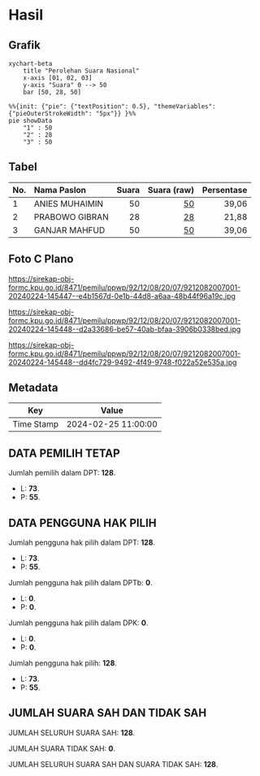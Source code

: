 # Hasil

## Grafik

```mermaid
xychart-beta
    title "Perolehan Suara Nasional"
    x-axis [01, 02, 03]
    y-axis "Suara" 0 --> 50
    bar [50, 28, 50]
```

```mermaid
%%{init: {"pie": {"textPosition": 0.5}, "themeVariables": {"pieOuterStrokeWidth": "5px"}} }%%
pie showData
    "1" : 50
    "2" : 28
    "3" : 50
```

## Tabel

| No. | Nama Paslon    | Suara | Suara (raw) | Persentase |
|:--- |:-------------- | -----:| -----------:| ----------:|
| 1   | ANIES MUHAIMIN | 50    | [50][p-1]   | 39,06      |
| 2   | PRABOWO GIBRAN | 28    | [28][p-2]   | 21,88      |
| 3   | GANJAR MAHFUD  | 50    | [50][p-3]   | 39,06      |


[p-1]: https://github.com/gigit-pemilu/pemilu-2024/blob/main/pilpres/hitung-suara/sub/92-papua-barat/sub/12-pegunungan-arfak/sub/08-testega/sub/2007-morumfeyi/sub/001-tps/sub/paslon-1.txt
[p-2]: https://github.com/gigit-pemilu/pemilu-2024/blob/main/pilpres/hitung-suara/sub/92-papua-barat/sub/12-pegunungan-arfak/sub/08-testega/sub/2007-morumfeyi/sub/001-tps/sub/paslon-2.txt
[p-3]: https://github.com/gigit-pemilu/pemilu-2024/blob/main/pilpres/hitung-suara/sub/92-papua-barat/sub/12-pegunungan-arfak/sub/08-testega/sub/2007-morumfeyi/sub/001-tps/sub/paslon-3.txt

## Foto C Plano

https://sirekap-obj-formc.kpu.go.id/8471/pemilu/ppwp/92/12/08/20/07/9212082007001-20240224-145447--e4b1567d-0e1b-44d8-a6aa-48b44f96a19c.jpg

https://sirekap-obj-formc.kpu.go.id/8471/pemilu/ppwp/92/12/08/20/07/9212082007001-20240224-145448--d2a33686-be57-40ab-bfaa-3906b0338bed.jpg

https://sirekap-obj-formc.kpu.go.id/8471/pemilu/ppwp/92/12/08/20/07/9212082007001-20240224-145448--dd4fc729-9492-4f49-9748-f022a52e535a.jpg


## Metadata

| Key        | Value               |
| ---------- | ------------------- |
| Time Stamp | 2024-02-25 11:00:00 |


## DATA PEMILIH TETAP

Jumlah pemilih dalam DPT: **128**.
 * L: **73**.
 * P: **55**.

## DATA PENGGUNA HAK PILIH

Jumlah pengguna hak pilih dalam DPT: **128**.
 * L: **73**.
 * P: **55**.

Jumlah pengguna hak pilih dalam DPTb: **0**.
 * L: **0**.
 * P: **0**.

Jumlah pengguna hak pilih dalam DPK: **0**.
 * L: **0**.
 * P: **0**.

Jumlah pengguna hak pilih: **128**.
 * L: **73**.
 * P: **55**.

## JUMLAH SUARA SAH DAN TIDAK SAH

JUMLAH SELURUH SUARA SAH: **128**.

JUMLAH SUARA TIDAK SAH: **0**.

JUMLAH SELURUH SUARA SAH DAN SUARA TIDAK SAH: **128**.



